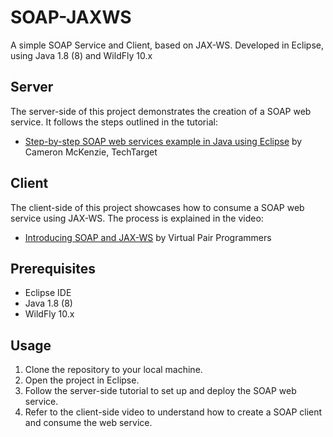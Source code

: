 # SOAP-JAXWS
A simple SOAP Service and Client, based on JAX-WS. Developed in Eclipse, using Java 1.8 (8) and WildFly 10.x

## Server
The server-side of this project demonstrates the creation of a SOAP web service. It follows the steps outlined in the tutorial:
- [Step-by-step SOAP web services example in Java using Eclipse](https://www.theserverside.com/video/Step-by-step-SOAP-web-services-example-in-Java-using-Eclipse) by Cameron McKenzie, TechTarget

## Client
The client-side of this project showcases how to consume a SOAP web service using JAX-WS. The process is explained in the video:
- [Introducing SOAP and JAX-WS](https://youtu.be/fE1pVSiXNkU) by Virtual Pair Programmers

## Prerequisites
- Eclipse IDE
- Java 1.8 (8)
- WildFly 10.x

## Usage
1. Clone the repository to your local machine.
2. Open the project in Eclipse.
3. Follow the server-side tutorial to set up and deploy the SOAP web service.
4. Refer to the client-side video to understand how to create a SOAP client and consume the web service.
